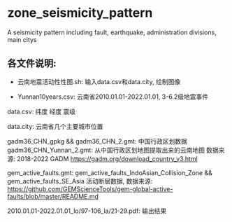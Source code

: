 # zone_seismicity_pattern
A seismicity pattern including fault, earthquake, administration divisions, main citys

## 各文件说明:
* 云南地震活动性性图.sh:	输入data.csv和data.city, 绘制图像

* Yunnan10years.csv:
	云南省2010.01.01-2022.01.01, 3-6.2级地震事件

data.csv:
    纬度 经度 震级

data.city:
    云南省几个主要城市位置


gadm36_CHN_gpkg && gadm36_CHN_2.gmt:
    中国行政区划数据
	gadm36_CHN_Yunnan_2.gmt:
		从中国行政区划地图提取出来的云南地图
    数据来源:
        2018-2022 GADM
        https://gadm.org/download_country_v3.html

gem_active_faults.gmt:
    gem_active_faults_IndoAsian_Collision_Zone && gem_active_faults_SE_Asia
    活动断层数据, 数据来源:
    https://github.com/GEMScienceTools/gem-global-active-faults/blob/master/README.md


2010.01.01-2022.01.01_lo/97-106_la/21-29.pdf:
    输出结果
